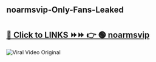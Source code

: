 
 ## noarmsvip-Only-Fans-Leaked

# <h2><a href="https://clipsfans.com/noarmsvip&ref=git">🔗 Click to LINKS ⏩⏩ 👉 🟢 noarmsvip </a></h2>

<a href="https://clipsfans.com/noarmsvip&ref=git" rel="nofollow" data-target="animated-image.originalLink"><img src="https://i.ibb.co.com/xMMVF88/686577567.gif" alt="Viral Video Original" style="max-width: 100%; display: inline-block;" data-target="animated-image.originalImage"></a>
